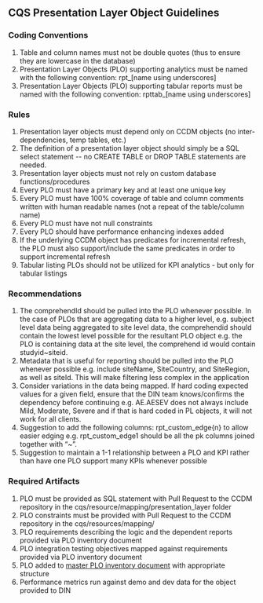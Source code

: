 ## CQS Presentation Layer Object Guidelines

### Coding Conventions
1. Table and column names must not be double quotes (thus to ensure they are lowercase in the database)
1. Presentation Layer Objects (PLO) supporting analytics must be named with the following convention: rpt_[name using underscores]
1. Presentation Layer Objects (PLO) supporting tabular reports must be named with the following convention: rpttab_[name using underscores]

### Rules
1. Presentation layer objects must depend only on CCDM objects (no inter-dependencies, temp tables, etc.)
1. The definition of a presentation layer object should simply be a SQL select statement -- no CREATE TABLE or DROP TABLE statements are needed.
1. Presentation layer objects must not rely on custom database functions/procedures
1. Every PLO must have a primary key and at least one unique key
1. Every PLO must have 100% coverage of table and column comments written with human readable names (not a repeat of the table/column name)
1. Every PLO must have not null constraints
1. Every PLO should have performance enhancing indexes added
1. If the underlying CCDM object has predicates for incremental refresh, the PLO must also support/include the same predicates in order to support incremental refresh
1. Tabular listing PLOs should not be utilized for KPI analytics - but only for tabular listings

### Recommendations
1. The comprehendId should be pulled into the PLO whenever possible. In the case of PLOs that are aggregating data to a higher level, e.g. subject level data being aggregated to site level data, the comprehendid should contain the lowest level possible for the resultant PLO object e.g. the PLO is containing data at the site level, the comprehend id would contain studyid~siteid.
1. Metadata that is useful for reporting should be pulled into the PLO whenever possible e.g. include siteName, SiteCountry, and SiteRegion, as well as siteId.  This will make filtering less complex in the application
1. Consider variations in the data being mapped.  If hard coding expected values for a given field, ensure that the DIN team knows/confirms the dependency before continuing e.g. AE.AESEV does not always include Mild, Moderate, Severe and if that is hard coded in PL objects, it will not work for all clients.
1. Suggestion to add the following columns: rpt_custom_edge{n} to allow easier edging e.g. rpt_custom_edge1 should be all the pk columns joined together with “~”.
1. Suggestion to maintain a 1-1 relationship between a PLO and KPI rather than have one PLO support many KPIs whenever possible

### Required Artifacts
1. PLO must be provided as SQL statement with Pull Request to the CCDM repository in the cqs/resource/mapping/presentation_layer folder
1. PLO constraints must be provided with Pull Request to the CCDM repository in the cqs/resources/mapping/
1. PLO requirements describing the logic and the dependent reports provided via PLO inventory document
1. PLO integration testing objectives mapped against requirements provided via PLO inventory document
1. PLO added to [master PLO inventory document](https://docs.google.com/a/comprehend.com/spreadsheets/d/12LpaP6CaoW6RogegeYazFObAC_ZPD3e_LFSwpI1R674/edit?usp=sharing) with appropriate structure
1. Performance metrics run against demo and dev data for the object provided to DIN
